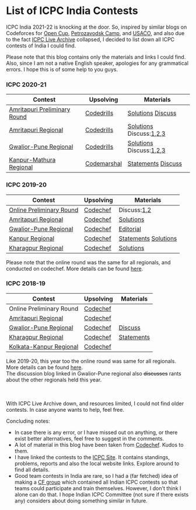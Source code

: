 # List of ICPC India Contests

ICPC India 2021-22 is knocking at the door. So, inspired by similar blogs on Codeforces for [Open Cup](https://codeforces.com/blog/entry/84466), [Petrozavodsk Camp](https://codeforces.com/blog/entry/84489), and [USACO](https://codeforces.com/blog/entry/95032), and also due to the fact [ICPC Live Archive](https://icpcarchive.ecs.baylor.edu/) collapsed, I decided to list down all ICPC contests of India I could find. 

Please note that this blog contains only the materials and links I could find. Also, since I am not a native English speaker, apologies for any grammatical errors. I hope this is of some help to you guys. 

### ICPC 2020-21

| Contest | Upsolving | Materials |
|-|-|-|
|[Amritapuri Preliminary Round](https://icpc.global/regionals/finder/Asia-Amritapuri-First-Round-2020)| [Codedrills](https://codedrills.io/contests/icpc-amritapuri-2020-preliminary-round)| [Solutions](https://github.com/m-e-r-l-i-n/icpc-india/blob/main/src/ICPC%202020%20-%20India%20Prelims%20Solutions.pdf) [Discuss](https://codeforces.com/blog/entry/93632)|
|[Amritapuri Regional](https://icpc.global/regionals/finder/AMP-2020)| [Codedrills](https://codedrills.io/contests/icpc-amritapuri-2020-regional-round) | [Solutions](https://github.com/m-e-r-l-i-n/icpc-india/blob/main/src/ICPC%202020%20Amritapuri.pdf) Discuss:[1](https://codeforces.com/blog/entry/93818),[2](https://codeforces.com/blog/entry/93866),[3](https://codeforces.com/blog/entry/93878)|
|[Gwalior-Pune Regional](https://icpc.global/regionals/finder/ICPC-Gwalior-Pune-2020)| [Codedrills](https://codedrills.io/contests/icpc-gwalior-pune-2020-regional-round)| [Solutions](https://github.com/m-e-r-l-i-n/icpc-india/blob/main/src/ICPC%202020%20Gwalior-Pune.pdf) Discuss:[1](https://codeforces.com/blog/entry/93980),[2](https://codeforces.com/blog/entry/94001),[3](https://codeforces.com/blog/entry/94010)|
|[Kanpur-Mathura Regional](https://icpc.global/regionals/finder/Asia-Kanpur-Mathura-2020)|[Codemarshal](https://algo.codemarshal.org/contests/kanpur_2020)|[Statements](https://github.com/m-e-r-l-i-n/icpc-india/blob/main/src/problems2021.pdf) [Discuss](https://codeforces.com/blog/entry/94061)|


### ICPC 2019-20

| Contest | Upsolving | Materials |
|-|-|-|
|[Online Preliminary Round](https://icpc.global/regionals/finder/Gwalior-Pune-First-Round-2019)|[Codechef](https://www.codechef.com/ICPCIN19)|Discuss:[1](https://discuss.codechef.com/t/icpc-2019-online-round-discussion/41752),[2](https://codeforces.com/blog/entry/70681)|
|[Amritapuri Regional](https://icpc.global/regionals/finder/AMP-2019)|[Codechef](https://www.codechef.com/AM19MOS)|[Solutions](https://github.com/m-e-r-l-i-n/icpc-india/blob/main/src/ICPC%20Amritapuri%202019.pdf)|
|[Gwalior-Pune Regional](https://icpc.global/regionals/finder/ICPC-Gwalior-Pune-2019)|[Codechef](https://www.codechef.com/GW19MOS)|[Editorial](https://discuss.codechef.com/tag/gw19mos/)|
|[Kanpur Regional](https://icpc.global/regionals/finder/Asia-Kanpur-2019)|[Codechef](https://www.codechef.com/KA19MOS)|[Statements](https://github.com/m-e-r-l-i-n/icpc-india/blob/main/src/problems2019kanpur.pdf) [Solutions](https://github.com/m-e-r-l-i-n/icpc-india/blob/main/src/ICPC_Kanpur_2019___Problem_Discussion.pdf)|
|[Kharagpur Regional](https://icpc.global/regionals/finder/Kharagpur-2019)|[Codechef](https://www.codechef.com/KH19MOS)|[Solutions](https://github.com/m-e-r-l-i-n/icpc-india/blob/main/src/Problem_Discussion_2019_KGP.pdf)|

Please note that the online round was the same for all regionals, and conducted on codechef. More details can be found [here](https://www.codechef.com/icpc/2020).


### ICPC 2018-19
| Contest | Upsolving | Materials |
|-|-|-|
| Online Preliminary Round |[Codechef](https://www.codechef.com/ACMIND18)|&nbsp;|
|[Amritapuri Regional](https://icpc.global/regionals/finder/AMP-2018)|[Codechef](https://www.codechef.com/AMR18ROL)|&nbsp;|
|[Gwalior-Pune Regional](https://icpc.global/regionals/finder/ICPC-Gwalior-Pune-2018)|[Codechef](https://www.codechef.com/GWR18ROL)|[Discuss](https://codeforces.com/blog/entry/64033)|
|[Kharagpur Regional](https://icpc.global/regionals/finder/Kharagpur-2018)|[Codechef](https://www.codechef.com/KGP18ROL)|[Statements](https://github.com/m-e-r-l-i-n/icpc-india/blob/main/src/KGP2018PROBLEMS.pdf)|
|[Kolkata-Kanpur Regional](https://icpc.global/regionals/finder/ICPCKolkataKanpur-2018)|[Codechef](https://www.codechef.com/KOL18ROL)|&nbsp;|

Like 2019-20, this year too the online round was same for all regionals. More details can be found [here](https://www.codechef.com/icpc/2019).<br>
The discussion blog linked in Gwalior-Pune regional also <s>discusses</s> rants about the other regionals held this year.

<br><br>
With ICPC Live Archive down, and resources limited, I could not find older contests. In case anyone wants to help, feel free.


Concluding notes:<br>
<ul>
<li>In case there is any error, or I have missed out on anything, or there exist better alternatives, feel free to suggest in the comments.</li>
<li>A lot of material in this blog have been taken from <a href="https://www.codechef.com/icpc">Codechef</a>. Kudos to them.</li> 
<li>I have linked the contests to the <a href="https://icpc.global/">ICPC Site</a>. It contains standings, problems, reports and also the local website links. Explore around to find all details.</li> 
<li>Good team contests in India are rare, so I had a (far fetched) idea of making a <a href="https://codeforces.com/groups">CF group</a> which contained all Indian ICPC contests so that teams could participate and train themselves. However, I don't think I alone can do that. I hope Indian ICPC Committee (not sure if there exists any) considers about doing something similar in future.</li>
</ul>

